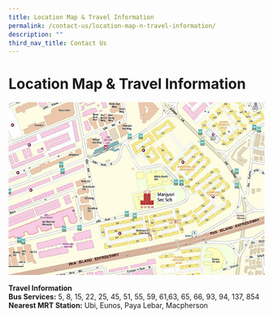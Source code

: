 ```yaml
---
title: Location Map & Travel Information
permalink: /contact-us/location-map-n-travel-information/
description: ""
third_nav_title: Contact Us
---
```


# Location Map & Travel Information

![](/images/Contact%20us/mjrmap.jpg)

**Travel Information**   
**Bus Services:** 5, 8, 15, 22, 25, 45, 51, 55, 59, 61,63, 65, 66, 93, 94, 137, 854   
**Nearest MRT Station:** Ubi, Eunos, Paya Lebar, Macpherson